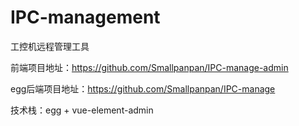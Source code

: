 # IPC-management
工控机远程管理工具

前端项目地址：https://github.com/Smallpanpan/IPC-manage-admin

egg后端项目地址：https://github.com/Smallpanpan/IPC-manage

技术栈：egg + vue-element-admin
